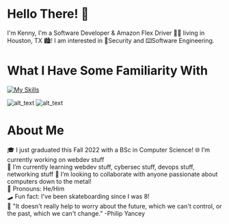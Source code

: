# Hello There! 👋
I'm Kenny, I'm a Software Developer & Amazon Flex Driver 💪😂 living in Houston, TX 🏙️! I am interested in 🔐Security and ⌨️Software Engineering.
  
# What I Have Some Familiarity With
[![My Skills](https://skillicons.dev/icons?i=c,cs,css,django,dotnet,html,java,js,linux,mysql,py,selenium&theme=light)](https://skillicons.dev)  

![__alt_text__](https://img.shields.io/badge/LinkedIn--0A66C2?style=for-the-badge&logo=LinkedIn)
![__alt_text__](https://img.shields.io/badge/Gmail--EA4335?style=for-the-badge&logo=Gmail)


# About Me
 🎓 I just graduated this Fall 2022 with a BSc in Computer Science!
 🌐 I’m currently working on webdev stuff  
 🌱 I’m currently learning webdev stuff, cybersec stuff, devops stuff, networking stuff
 👯 I’m looking to collaborate with anyone passionate about computers down to the metal!  
 🦆 Pronouns: He/Him  
 🛹 Fun fact: I've been skateboarding since I was 8!  
 💬 "It doesn't really help to worry about the future, which we can't control, or the past, which we can't change." -Philip Yancey
 


